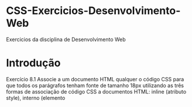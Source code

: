 # CSS-Exercicios-Desenvolvimento-Web
Exercicios da disciplina de Desenvolvimento Web

# Introdução
Exercício 8.1 Associe a um documento HTML qualquer o código CSS para que todos os parágrafos tenham fonte de tamanho 18px utilizando as três formas de associação de código CSS a
documentos HTML: inline (atributo style), interno (elemento <style>) e externo (arquivo CSS).

Exercício 8.2 Crie um seletor CSS para o elemento HTML h1 utilizando o seletor de tipo de
elemento.

Exercício 8.3 Crie um seletor CSS para o elemento HTML com o ID titulo utilizando o seletor por
ID.

Exercício 8.4 Crie um seletor CSS para todos os elementos HTML da classe destaque utilizando o
seletor por classe. 

Exercício 8.5 Crie um seletor CSS para os elementos HTML do tipo p dentro de um elemento da
classe container utilizando o seletor de descendência.

# Cores, Planos de Fundo, Bordas e Margens



